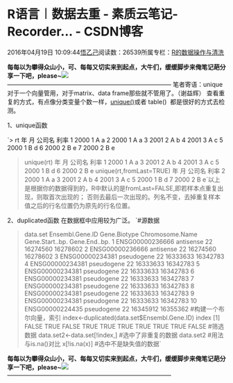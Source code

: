 
# R语言︱数据去重 - 素质云笔记-Recorder... - CSDN博客

2016年04月19日 10:09:44[悟乙己](https://me.csdn.net/sinat_26917383)阅读数：26539所属专栏：[R的数据操作与清洗](https://blog.csdn.net/column/details/13587.html)




**每每以为攀得众山小，可、每每又切实来到起点，大牛们，缓缓脚步来俺笔记葩分享一下吧，please~**![](https://img-blog.csdn.net/20161213101203247)
———————————————————————————
笔者寄语：unique对于一个向量管用，对于matrix、data frame那些就不管用了。（谢益辉）
查看重复的方式，有点像分类变量个数一样，[unique()](http://blog.csdn.net/sinat_26917383/article/details/51182358)或者 table()  都是很好的方式去检测。

1、unique函数

`> rt
    年 月 公司名 利率
1 2000  1      A    a
2 2000  1      A    a
3 2001  2      A    b
4 2001  3      A    c
5 2000  1      B    d
6 2000  2      B    e
7 2000  2      B    e
> unique(rt)
    年 月 公司名 利率
1 2000  1      A    a
3 2001  2      A    b
4 2001  3      A    c
5 2000  1      B    d
6 2000  2      B    e
> unique(rt,fromLast=TRUE)
    年 月 公司名 利率
2 2000  1      A    a
3 2001  2      A    b
4 2001  3      A    c
5 2000  1      B    d
7 2000  2      B    e`以上是根据你的数据得到的，R中默认的是fromLast=FALSE,即若样本点重复出现，则取首次出现的；
否则去最后一次出现的。列名不变，去掉重复样本值之后的行名位置仍为原先的行名位置。

2、duplicated函数
在数据框中应用较为广泛。
`#源数据
> data.set
   Ensembl.Gene.ID Gene.Biotype Chromosome.Name Gene.Start..bp. Gene.End..bp.
1  ENSG00000236666    antisense                  22        16274560      16278602
2  ENSG00000236666    antisense                  22        16274560      16278602
3  ENSG00000234381   pseudogene              22        16333633      16342783
4  ENSG00000234381   pseudogene              22        16333633      16342783
5  ENSG00000234381   pseudogene              22        16333633      16342783
6  ENSG00000234381   pseudogene              22        16333633      16342783
7  ENSG00000234381   pseudogene              22        16333633      16342783
8  ENSG00000234381   pseudogene              22        16333633      16342783
9  ENSG00000234381   pseudogene              22        16333633      16342783
10 ENSG00000224435   pseudogene             22        16345912      16355362
#构建一个布尔向量，索引
> index<-duplicated(data.set$Ensembl.Gene.ID)
> index
 [1] FALSE  TRUE FALSE  TRUE  TRUE  TRUE  TRUE  TRUE  TRUE FALSE
#筛选数据
> data.set2<-data.set[!index,]  #选中了非重复的数据
> data.set2
#用法与is.na()对比
x[!is.na(x)]  #选中不是缺失值的数据`


**每每以为攀得众山小，可、每每又切实来到起点，大牛们，缓缓脚步来俺笔记葩分享一下吧，please~**![](https://img-blog.csdn.net/20161213101203247)
———————————————————————————


